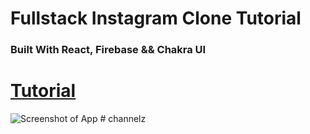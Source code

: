 # Fullstack Instagram Clone Tutorial

### Built With React, Firebase && Chakra UI

# [Tutorial](https://youtu.be/bQtAg7AFFrY)

![Screenshot of App](https://i.ibb.co/PjkYLCk/Group-34.png)
#   c h a n n e l z  
 